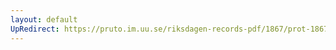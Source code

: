 ```yaml
---
layout: default
UpRedirect: https://pruto.im.uu.se/riksdagen-records-pdf/1867/prot-1867--fk--129/prot-1867--fk--129_002.pdf
---
```

